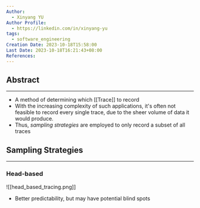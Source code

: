 ```yaml
---
Author:
  - Xinyang YU
Author Profile:
  - https://linkedin.com/in/xinyang-yu
tags:
  - software_engineering
Creation Date: 2023-10-18T15:58:00
Last Date: 2023-10-18T16:21:43+08:00
References:
---
```

## Abstract
---
- A method of determining which [[Trace]] to record 
- With the increasing complexity of such applications, it's often not feasible to record every single trace, due to the sheer volume of data it would produce. 
- Thus, *sampling strategies* are employed to only record a subset of all traces


## Sampling Strategies
---
### Head-based
![[head_based_tracing.png]]
- Better predictability, but may have potential blind spots